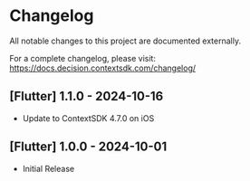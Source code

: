 # Changelog

All notable changes to this project are documented externally.

For a complete changelog, please visit: https://docs.decision.contextsdk.com/changelog/

## [Flutter] 1.1.0 - 2024-10-16

- Update to ContextSDK 4.7.0 on iOS

## [Flutter] 1.0.0 - 2024-10-01

- Initial Release

